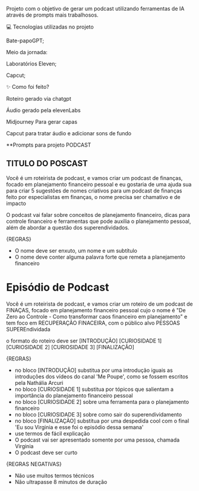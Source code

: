 Projeto com o objetivo de gerar um podcast utilizando ferramentas de IA através de prompts mais trabalhosos.


💻 Tecnologias utilizadas no projeto

Bate-papoGPT;

Meio da jornada:

Laboratórios Eleven;

Capcut;

✨ Como foi feito?

Roteiro gerado via chatgpt

Áudio gerado pela elevenLabs

Midjourney Para gerar capas

Capcut para tratar áudio e adicionar sons de fundo

**Prompts para projeto PODCAST

## TITULO DO POSCAST

Você é um roteirista de podcast, e vamos criar um podcast de finanças, focado em planejamento financeiro pessoal e eu gostaria de uma ajuda sua para criar 5 sugestões
de nomes criativos para um podcast de finanças feito por especialistas em finanças, o nome precisa ser chamativo e de impacto

O podcast vai falar sobre conceitos de planejamento financeiro, dicas para controle financeiro e ferramentas que pode auxilia o planejamento pessoal, além de abordar a questão dos superendividados.

{REGRAS}

- O nome deve ser enxuto, um nome e um subtítulo
- O nome deve conter alguma palavra forte que remeta a planejamento financeiro

# Episódio de Podcast

Você é um roteirista de podcast, e vamos criar um  roteiro de um podcast de FINAÇAS, focado em planejamento financeiro pessoal cujo o nome é "De Zero ao Controle - Como transformar caos financeiro em planejamento" e tem foco em RECUPERAÇÃO FINACEIRA,  com o público alvo PESSOAS SUPEREndividada

o formato do roteiro deve ser
[INTRODUÇÃO]
[CURIOSIDADE 1]
[CURIOSIDADE 2]
[CURIOSIDADE 3]
[FINALIZAÇÃO]

{REGRAS}

- no bloco [INTRODUÇÃO] substitua por uma introdução iguais as introduções dos vídeos do canal 'Me Poupe', como se fossem escritos pela Nathália Arcuri
- no bloco [CURIOSIDADE 1] substitua por tópicos que salientam a importância do planejamento financeiro pessoal
- no bloco [CURIOSIDADE 2] sobre uma ferramenta para o planejamento financeiro
- no bloco [CURIOSIDADE 3] sobre como sair do superendividamento
- no bloco [FINALIZAÇÃO] substitua por uma despedida cool com o final 'Eu sou Virginia e esse foi o episódio dessa semana'
- use termos de fácil explicação
- O podcast vai ser apresentado somente por uma pessoa, chamada Virginia
- O podcast deve ser curto

{REGRAS NEGATIVAS}

- Não use muitos termos técnicos
- Não ultrapasse 8 minutos de duração
